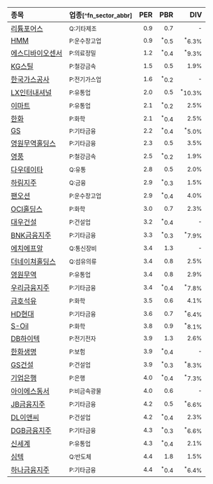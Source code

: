| **종목** | **업종**<small>[^fn_sector_abbr]</small> | **PER** | **PBR** | **DIV** |
| :--- | :--- | --: | --: | --: |
| [리튬포어스](/073570/) | <small>Q:기타제조</small> | <small>0.9</small> | <small>0.7</small> | <small>-</small> |
| [HMM](/011200/) | <small>P:운수창고업</small> | <small>0.9</small> | <small><sup>*</sup>0.5</small> | <small><sup>*</sup>6.3%</small> |
| [에스디바이오센서](/137310/) | <small>P:의료정밀</small> | <small>1.2</small> | <small><sup>*</sup>0.4</small> | <small><sup>*</sup>9.3%</small> |
| [KG스틸](/016380/) | <small>P:철강금속</small> | <small>1.5</small> | <small>0.5</small> | <small>1.9%</small> |
| [한국가스공사](/036460/) | <small>P:전기가스업</small> | <small>1.6</small> | <small><sup>*</sup>0.2</small> | <small>-</small> |
| [LX인터내셔널](/001120/) | <small>P:유통업</small> | <small>2.0</small> | <small>0.5</small> | <small><sup>*</sup>10.3%</small> |
| [이마트](/139480/) | <small>P:유통업</small> | <small>2.1</small> | <small><sup>*</sup>0.2</small> | <small>2.5%</small> |
| [한화](/000880/) | <small>P:화학</small> | <small>2.1</small> | <small><sup>*</sup>0.4</small> | <small>2.5%</small> |
| [GS](/078930/) | <small>P:기타금융</small> | <small>2.2</small> | <small><sup>*</sup>0.4</small> | <small><sup>*</sup>5.0%</small> |
| [영원무역홀딩스](/009970/) | <small>P:기타금융</small> | <small>2.3</small> | <small>0.5</small> | <small>3.5%</small> |
| [영풍](/000670/) | <small>P:철강금속</small> | <small>2.5</small> | <small><sup>*</sup>0.2</small> | <small>1.9%</small> |
| [다우데이타](/032190/) | <small>Q:유통</small> | <small>2.8</small> | <small>0.5</small> | <small>2.0%</small> |
| [하림지주](/003380/) | <small>Q:금융</small> | <small>2.9</small> | <small><sup>*</sup>0.3</small> | <small>1.5%</small> |
| [팬오션](/028670/) | <small>P:운수창고업</small> | <small>2.9</small> | <small><sup>*</sup>0.4</small> | <small>4.0%</small> |
| [OCI홀딩스](/010060/) | <small>P:화학</small> | <small>3.0</small> | <small>0.7</small> | <small>2.3%</small> |
| [대우건설](/047040/) | <small>P:건설업</small> | <small>3.2</small> | <small><sup>*</sup>0.4</small> | <small>-</small> |
| [BNK금융지주](/138930/) | <small>P:기타금융</small> | <small>3.3</small> | <small><sup>*</sup>0.3</small> | <small><sup>*</sup>7.9%</small> |
| [에치에프알](/230240/) | <small>Q:통신장비</small> | <small>3.4</small> | <small>1.3</small> | <small>-</small> |
| [더네이쳐홀딩스](/298540/) | <small>Q:섬유의류</small> | <small>3.4</small> | <small>0.8</small> | <small>2.5%</small> |
| [영원무역](/111770/) | <small>P:유통업</small> | <small>3.4</small> | <small>0.8</small> | <small>2.9%</small> |
| [우리금융지주](/316140/) | <small>P:기타금융</small> | <small>3.4</small> | <small><sup>*</sup>0.4</small> | <small><sup>*</sup>7.8%</small> |
| [금호석유](/011780/) | <small>P:화학</small> | <small>3.5</small> | <small>0.6</small> | <small>4.1%</small> |
| [HD현대](/267250/) | <small>P:기타금융</small> | <small>3.6</small> | <small>0.7</small> | <small><sup>*</sup>6.4%</small> |
| [S-Oil](/010950/) | <small>P:화학</small> | <small>3.8</small> | <small>0.9</small> | <small><sup>*</sup>8.1%</small> |
| [DB하이텍](/000990/) | <small>P:전기전자</small> | <small>3.9</small> | <small>1.3</small> | <small>2.6%</small> |
| [한화생명](/088350/) | <small>P:보험</small> | <small>3.9</small> | <small><sup>*</sup>0.4</small> | <small>-</small> |
| [GS건설](/006360/) | <small>P:건설업</small> | <small>3.9</small> | <small><sup>*</sup>0.3</small> | <small><sup>*</sup>8.3%</small> |
| [기업은행](/024110/) | <small>P:은행</small> | <small>4.0</small> | <small><sup>*</sup>0.4</small> | <small><sup>*</sup>7.3%</small> |
| [아이에스동서](/010780/) | <small>P:비금속광물</small> | <small>4.0</small> | <small>0.6</small> | <small>-</small> |
| [JB금융지주](/175330/) | <small>P:기타금융</small> | <small>4.2</small> | <small>0.5</small> | <small><sup>*</sup>6.6%</small> |
| [DL이앤씨](/375500/) | <small>P:건설업</small> | <small>4.2</small> | <small><sup>*</sup>0.4</small> | <small>2.3%</small> |
| [DGB금융지주](/139130/) | <small>P:기타금융</small> | <small>4.3</small> | <small><sup>*</sup>0.3</small> | <small><sup>*</sup>6.6%</small> |
| [신세계](/004170/) | <small>P:유통업</small> | <small>4.3</small> | <small><sup>*</sup>0.4</small> | <small>2.1%</small> |
| [심텍](/222800/) | <small>Q:반도체</small> | <small>4.4</small> | <small>1.8</small> | <small>1.5%</small> |
| [하나금융지주](/086790/) | <small>P:기타금융</small> | <small>4.4</small> | <small><sup>*</sup>0.4</small> | <small><sup>*</sup>6.4%</small> |
